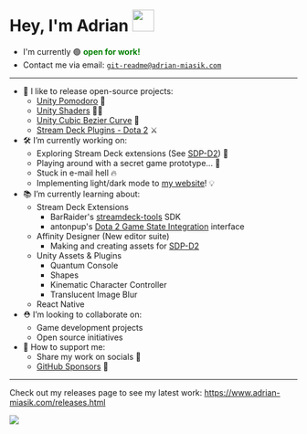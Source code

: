 # Hey, I'm Adrian <img style="width: 38px" src="https://media.giphy.com/media/hvRJCLFzcasrR4ia7z/giphy.gif">
- I'm currently 🟢 <span style="color:green;"><strong>open for work!</strong></span>
- Contact me via email: <code>git-readme@adrian-miasik.com</code>

---
- 🌱 I like to release open-source projects:
  - [Unity Pomodoro](https://github.com/adrian-miasik/unity-pomodoro) 🍅
  - [Unity Shaders](https://github.com/adrian-miasik/unity-shaders) 🧙✨
  - [Unity Cubic Bezier Curve](https://github.com/adrian-miasik/unity-cubic-bezier-curve) 🏹
  - [Stream Deck Plugins - Dota 2](https://github.com/adrian-miasik/stream-deck-plugins-dota-2) ⚔️
- 🛠️ I’m currently working on:
  - Exploring Stream Deck extensions (See [SDP-D2](https://github.com/adrian-miasik/stream-deck-plugins-dota-2)) 🔭
  - Playing around with a secret game prototype... 🤫
  - Stuck in e-mail hell 🔥
  - Implementing light/dark mode to [my website](https://www.adrian-miasik.com/)! 💡
- 📚 I’m currently learning about:
  - Stream Deck Extensions
    - BarRaider's [streamdeck-tools](https://github.com/BarRaider/streamdeck-tools) SDK
    - antonpup's [Dota 2 Game State Integration](https://github.com/antonpup/Dota2GSI) interface
  - Affinity Designer (New editor suite) 
    - Making and creating assets for [SDP-D2](https://github.com/adrian-miasik/stream-deck-plugins-dota-2)
  - Unity Assets & Plugins
    - Quantum Console
    - Shapes
    - Kinematic Character Controller
    - Translucent Image Blur
  - React Native
- ⛑ I’m looking to collaborate on: 
  - Game development projects
  - Open source initiatives  
- 💖 How to support me:
  - Share my work on socials 📣
  - [GitHub Sponsors](https://github.com/sponsors/adrian-miasik) 💸

---

Check out my releases page to see my latest work: https://www.adrian-miasik.com/releases.html

![](https://komarev.com/ghpvc/?username=adrian-miasik&color=lightgrey&label=README.md+Profile+Views)
